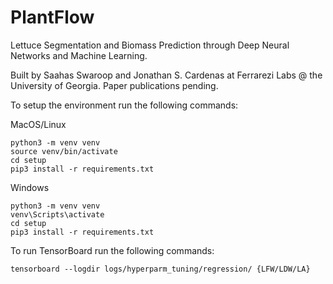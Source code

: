 # PlantFlow

Lettuce Segmentation and Biomass Prediction through Deep Neural Networks and Machine Learning.

Built by Saahas Swaroop and Jonathan S. Cardenas at Ferrarezi Labs @ the University of Georgia. Paper publications pending.

To setup the environment run the following commands:

MacOS/Linux
```
python3 -m venv venv
source venv/bin/activate
cd setup
pip3 install -r requirements.txt
```

Windows
```
python3 -m venv venv
venv\Scripts\activate
cd setup
pip3 install -r requirements.txt
```
To run TensorBoard run the following commands:

```
tensorboard --logdir logs/hyperparm_tuning/regression/ {LFW/LDW/LA}
```